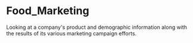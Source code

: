 # Food_Marketing
Looking at a company's product and demographic information along with the results of its various marketing campaign efforts.
